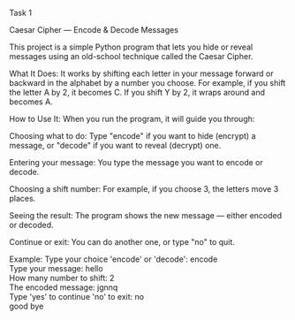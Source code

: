 Task 1 

Caesar Cipher — Encode & Decode Messages

This project is a simple Python program that lets you hide or reveal messages using an old-school technique called the Caesar Cipher.

What It Does:
It works by shifting each letter in your message forward or backward in the alphabet by a number you choose.
For example, if you shift the letter A by 2, it becomes C.
If you shift Y by 2, it wraps around and becomes A.

How to Use It:
When you run the program, it will guide you through:

Choosing what to do:
Type "encode" if you want to hide (encrypt) a message,
or "decode" if you want to reveal (decrypt) one.

Entering your message:
You type the message you want to encode or decode.

Choosing a shift number:
For example, if you choose 3, the letters move 3 places.

Seeing the result:
The program shows the new message — either encoded or decoded.

Continue or exit:
You can do another one, or type "no" to quit.

 Example:
Type your choice 'encode' or 'decode': encode  
Type your message: hello  
How many number to shift: 2  
The encoded message: jgnnq  
Type 'yes' to continue 'no' to exit: no  
good bye
